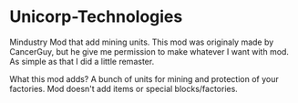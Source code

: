 # Unicorp-Technologies
Mindustry Mod that add mining units.
This mod was originaly made by CancerGuy, but he give me permission to make whatever I want with mod. As simple as that I did a little remaster.

What this mod adds? A bunch of units for mining and protection of your factories. Mod doesn't add items or special blocks/factories.
